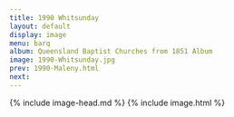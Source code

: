 ```yaml
---
title: 1990 Whitsunday
layout: default
display: image
menu: barq
album: Queensland Baptist Churches from 1851 Album
image: 1990-Whitsunday.jpg
prev: 1990-Maleny.html
next: 
---
```

{% include image-head.md %}
{% include image.html %}